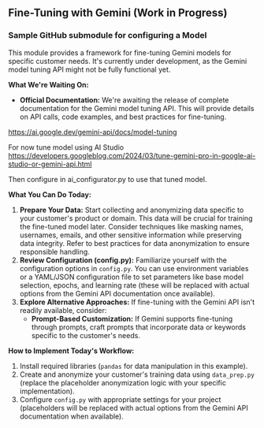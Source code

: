 ## Fine-Tuning with Gemini (Work in Progress)

### Sample GitHub submodule for configuring a Model

This module provides a framework for fine-tuning Gemini models for specific customer needs. It's currently under development, as the Gemini model tuning API might not be fully functional yet.

**What We're Waiting On:**

* **Official Documentation:** We're awaiting the release of complete documentation for the Gemini model tuning API. This will provide details on API calls, code examples, and best practices for fine-tuning.

https://ai.google.dev/gemini-api/docs/model-tuning

For now tune model using AI Studio
https://developers.googleblog.com/2024/03/tune-gemini-pro-in-google-ai-studio-or-gemini-api.html

Then configure in ai_configurator.py to use that tuned model.

**What You Can Do Today:**

1. **Prepare Your Data:** Start collecting and anonymizing data specific to your customer's product or domain. This data will be crucial for training the fine-tuned model later. Consider techniques like masking names, usernames, emails, and other sensitive information while preserving data integrity. Refer to best practices for data anonymization to ensure responsible handling.
2. **Review Configuration (config.py):** Familiarize yourself with the configuration options in `config.py`. You can use environment variables or a YAML/JSON configuration file to set parameters like base model selection, epochs, and learning rate (these will be replaced with actual options from the Gemini API documentation once available).
3. **Explore Alternative Approaches:** If fine-tuning with the Gemini API isn't readily available, consider:
    * **Prompt-Based Customization:** If Gemini supports fine-tuning through prompts, craft prompts that incorporate data or keywords specific to the customer's needs.

**How to Implement Today's Workflow:**

1. Install required libraries (`pandas` for data manipulation in this example).
2. Create and anonymize your customer's training data using `data_prep.py` (replace the placeholder anonymization logic with your specific implementation).
3. Configure `config.py` with appropriate settings for your project (placeholders will be replaced with actual options from the Gemini API documentation when available).
